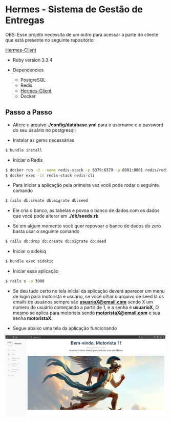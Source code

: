 # Hermes - Sistema de Gestão de Entregas

OBS: Esse projeto necessita de um outro para acessar a parte do cliente que está presente no seguinte repositório:

[Hermes-Client](https://github.com/luzgone/hermes-client)

* Ruby version 3.3.4

* Dependencies
  * PostgreSQL
  * Redis
  * [Hermes-Client](https://github.com/luzgone/hermes-client)
  * Docker

## Passo a Passo

* Altere o arquivo **./config/database.yml** para o username e o password do seu usuário no postgresql;

* Instalar as gems necessárias

```bash
$ bundle install
```

* Iniciar o Redis

```bash
$ docker run -d --name redis-stack -p 6379:6379 -p 8001:8001 redis/redis-stack:latest
$ docker exec -it redis-stack redis-cli
```

* Para iniciar a aplicação pela primeira vez você pode rodar o seguinte comando

```bash
$ rails db:create db:migrate db:seed
```

* Ele cria o banco, as tabelas e povoa o banco de dados com os dados que você pode alterar em **./db/seeds.rb**

* Se em algum momento você quer repovoar o banco de dados do zero basta usar o seguinte comando

```bash
$ rails db:drop db:create db:migrate db:seed
```

* Iniciar o sidekiq

```bash
$ bundle exec sidekiq
```

* Iniciar essa aplicação

```bash
$ rails s -p 3000
```

* Se deu tudo certo no tela inicial da aplicação deverá aparecer um menu de login para motorista e usuário, se você olhar o arquivo de seed lá os emails de usuários sempre são **<usuarioX@email.com>** sendo X um numero do usuário começando a partir de 1, e a senha é **usuarioX**, O mesmo se aplica para motorista sendo **<motoristaX@email.com>** e sua senha **motoristaX**.

* Segue abaixo uma tela da aplicação funcionando

![Imagem da aplicação hermes funcionando](/hermes.png)